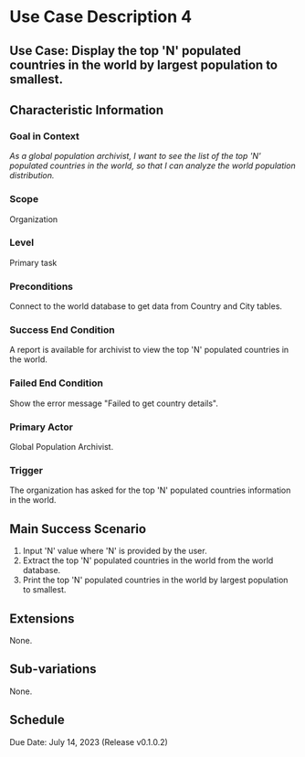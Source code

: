 # Use Case Description 4

## Use Case: Display the top 'N' populated countries in the world by largest population to smallest. 

## Characteristic Information

### Goal in Context
*As a global population archivist, I want to see the list of the top 'N' populated countries in the world, so that I can analyze the world population distribution.*

### Scope
Organization

### Level
Primary task

### Preconditions
Connect to the world database to get data from Country and City tables. 

### Success End Condition
A report is available for archivist to view the top 'N' populated countries in the world. 

### Failed End Condition
Show the error message "Failed to get country details". 

### Primary Actor
Global Population Archivist. 

### Trigger
The organization has asked for the top 'N' populated countries information in the world.

## Main Success Scenario
1. Input 'N' value where 'N' is provided by the user. 
2. Extract the top 'N' populated countries in the world from the world database. 
2. Print the top 'N' populated countries in the world by largest population to smallest.  

## Extensions
None.

## Sub-variations
None.

## Schedule
Due Date: July 14, 2023 (Release v0.1.0.2)

